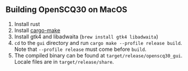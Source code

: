 ## Building OpenSCQ30 on MacOS

1. Install rust
2. Install [cargo-make](https://github.com/sagiegurari/cargo-make#installation)
3. Install gtk4 and libadwaita (`brew install gtk4 libadwaita`)
4. `cd` to the `gui` directory and run `cargo make --profile release build`. Note that `--profile release` must come before `build`.
5. The compiled binary can be found at `target/release/openscq30_gui`. Locale files are in `target/release/share`.
